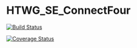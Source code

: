 # HTWG_SE_ConnectFour
[![Build Status](https://travis-ci.org/herrqian/HTWG_SE_ConnectFour.svg?branch=master)](https://travis-ci.org/herrqian/HTWG_SE_ConnectFour)

[![Coverage Status](https://coveralls.io/repos/github/herrqian/HTWG_SE_ConnectFour/badge.svg?branch=master)](https://coveralls.io/github/herrqian/HTWG_SE_ConnectFour?branch=master)
